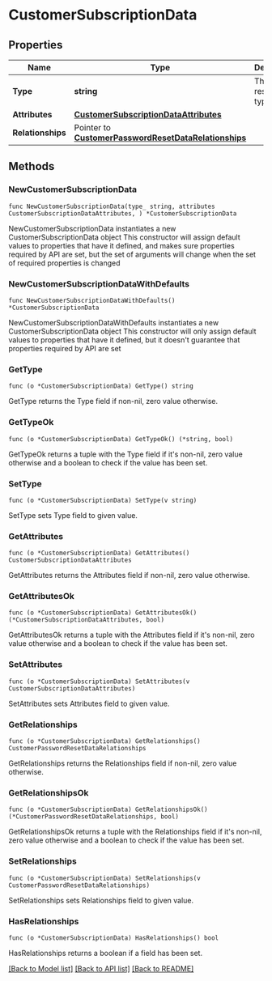 # CustomerSubscriptionData

## Properties

Name | Type | Description | Notes
------------ | ------------- | ------------- | -------------
**Type** | **string** | The resource&#39;s type | [default to "customer_subscriptions"]
**Attributes** | [**CustomerSubscriptionDataAttributes**](CustomerSubscriptionDataAttributes.md) |  | 
**Relationships** | Pointer to [**CustomerPasswordResetDataRelationships**](CustomerPasswordResetDataRelationships.md) |  | [optional] 

## Methods

### NewCustomerSubscriptionData

`func NewCustomerSubscriptionData(type_ string, attributes CustomerSubscriptionDataAttributes, ) *CustomerSubscriptionData`

NewCustomerSubscriptionData instantiates a new CustomerSubscriptionData object
This constructor will assign default values to properties that have it defined,
and makes sure properties required by API are set, but the set of arguments
will change when the set of required properties is changed

### NewCustomerSubscriptionDataWithDefaults

`func NewCustomerSubscriptionDataWithDefaults() *CustomerSubscriptionData`

NewCustomerSubscriptionDataWithDefaults instantiates a new CustomerSubscriptionData object
This constructor will only assign default values to properties that have it defined,
but it doesn't guarantee that properties required by API are set

### GetType

`func (o *CustomerSubscriptionData) GetType() string`

GetType returns the Type field if non-nil, zero value otherwise.

### GetTypeOk

`func (o *CustomerSubscriptionData) GetTypeOk() (*string, bool)`

GetTypeOk returns a tuple with the Type field if it's non-nil, zero value otherwise
and a boolean to check if the value has been set.

### SetType

`func (o *CustomerSubscriptionData) SetType(v string)`

SetType sets Type field to given value.


### GetAttributes

`func (o *CustomerSubscriptionData) GetAttributes() CustomerSubscriptionDataAttributes`

GetAttributes returns the Attributes field if non-nil, zero value otherwise.

### GetAttributesOk

`func (o *CustomerSubscriptionData) GetAttributesOk() (*CustomerSubscriptionDataAttributes, bool)`

GetAttributesOk returns a tuple with the Attributes field if it's non-nil, zero value otherwise
and a boolean to check if the value has been set.

### SetAttributes

`func (o *CustomerSubscriptionData) SetAttributes(v CustomerSubscriptionDataAttributes)`

SetAttributes sets Attributes field to given value.


### GetRelationships

`func (o *CustomerSubscriptionData) GetRelationships() CustomerPasswordResetDataRelationships`

GetRelationships returns the Relationships field if non-nil, zero value otherwise.

### GetRelationshipsOk

`func (o *CustomerSubscriptionData) GetRelationshipsOk() (*CustomerPasswordResetDataRelationships, bool)`

GetRelationshipsOk returns a tuple with the Relationships field if it's non-nil, zero value otherwise
and a boolean to check if the value has been set.

### SetRelationships

`func (o *CustomerSubscriptionData) SetRelationships(v CustomerPasswordResetDataRelationships)`

SetRelationships sets Relationships field to given value.

### HasRelationships

`func (o *CustomerSubscriptionData) HasRelationships() bool`

HasRelationships returns a boolean if a field has been set.


[[Back to Model list]](../README.md#documentation-for-models) [[Back to API list]](../README.md#documentation-for-api-endpoints) [[Back to README]](../README.md)


